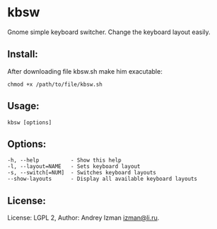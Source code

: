 kbsw
====

Gnome simple keyboard switcher. 
Change the keyboard layout easily.

Install:
--------
After downloading file kbsw.sh make him exacutable:
```
chmod +x /path/to/file/kbsw.sh
```

Usage:
------
```
kbsw [options]
```
Options:
--------
```
-h, --help          - Show this help
-l, --layout=NAME   - Sets keyboard layout
-s, --switch[=NUM]  - Switches keyboard layouts
--show-layouts      - Display all available keyboard layouts
```
License:
--------
License: LGPL 2, 
Author: Andrey Izman <izman@li.ru>.


